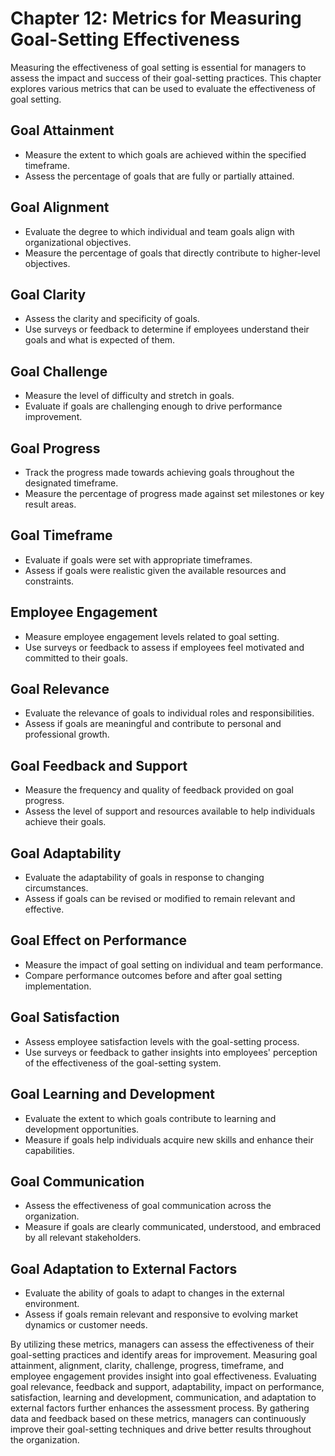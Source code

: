 Chapter 12: Metrics for Measuring Goal-Setting Effectiveness
============================================================

Measuring the effectiveness of goal setting is essential for managers to assess the impact and success of their goal-setting practices. This chapter explores various metrics that can be used to evaluate the effectiveness of goal setting.

**Goal Attainment**
-------------------

* Measure the extent to which goals are achieved within the specified timeframe.
* Assess the percentage of goals that are fully or partially attained.

**Goal Alignment**
------------------

* Evaluate the degree to which individual and team goals align with organizational objectives.
* Measure the percentage of goals that directly contribute to higher-level objectives.

**Goal Clarity**
----------------

* Assess the clarity and specificity of goals.
* Use surveys or feedback to determine if employees understand their goals and what is expected of them.

**Goal Challenge**
------------------

* Measure the level of difficulty and stretch in goals.
* Evaluate if goals are challenging enough to drive performance improvement.

**Goal Progress**
-----------------

* Track the progress made towards achieving goals throughout the designated timeframe.
* Measure the percentage of progress made against set milestones or key result areas.

**Goal Timeframe**
------------------

* Evaluate if goals were set with appropriate timeframes.
* Assess if goals were realistic given the available resources and constraints.

**Employee Engagement**
-----------------------

* Measure employee engagement levels related to goal setting.
* Use surveys or feedback to assess if employees feel motivated and committed to their goals.

**Goal Relevance**
------------------

* Evaluate the relevance of goals to individual roles and responsibilities.
* Assess if goals are meaningful and contribute to personal and professional growth.

**Goal Feedback and Support**
-----------------------------

* Measure the frequency and quality of feedback provided on goal progress.
* Assess the level of support and resources available to help individuals achieve their goals.

**Goal Adaptability**
---------------------

* Evaluate the adaptability of goals in response to changing circumstances.
* Assess if goals can be revised or modified to remain relevant and effective.

**Goal Effect on Performance**
------------------------------

* Measure the impact of goal setting on individual and team performance.
* Compare performance outcomes before and after goal setting implementation.

**Goal Satisfaction**
---------------------

* Assess employee satisfaction levels with the goal-setting process.
* Use surveys or feedback to gather insights into employees' perception of the effectiveness of the goal-setting system.

**Goal Learning and Development**
---------------------------------

* Evaluate the extent to which goals contribute to learning and development opportunities.
* Measure if goals help individuals acquire new skills and enhance their capabilities.

**Goal Communication**
----------------------

* Assess the effectiveness of goal communication across the organization.
* Measure if goals are clearly communicated, understood, and embraced by all relevant stakeholders.

**Goal Adaptation to External Factors**
---------------------------------------

* Evaluate the ability of goals to adapt to changes in the external environment.
* Assess if goals remain relevant and responsive to evolving market dynamics or customer needs.

By utilizing these metrics, managers can assess the effectiveness of their goal-setting practices and identify areas for improvement. Measuring goal attainment, alignment, clarity, challenge, progress, timeframe, and employee engagement provides insight into goal effectiveness. Evaluating goal relevance, feedback and support, adaptability, impact on performance, satisfaction, learning and development, communication, and adaptation to external factors further enhances the assessment process. By gathering data and feedback based on these metrics, managers can continuously improve their goal-setting techniques and drive better results throughout the organization.
